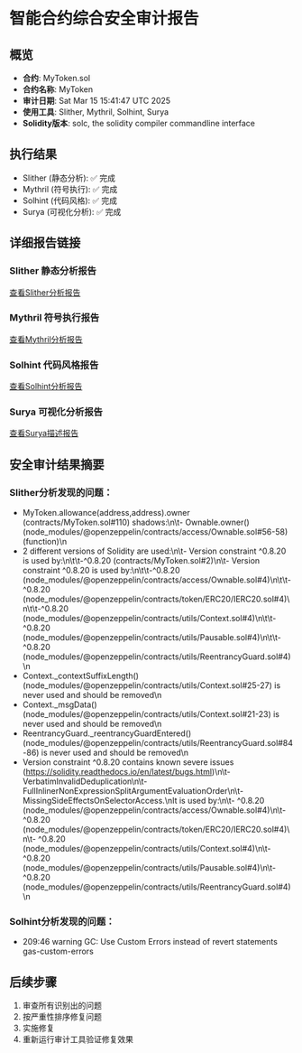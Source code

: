 # 智能合约综合安全审计报告

## 概览

- **合约**: MyToken.sol
- **合约名称**: MyToken
- **审计日期**: Sat Mar 15 15:41:47 UTC 2025
- **使用工具**: Slither, Mythril, Solhint, Surya
- **Solidity版本**: solc, the solidity compiler commandline interface

## 执行结果

- Slither (静态分析): ✅ 完成
- Mythril (符号执行): ✅ 完成
- Solhint (代码风格): ✅ 完成
- Surya (可视化分析): ✅ 完成

## 详细报告链接

### Slither 静态分析报告

[查看Slither分析报告](./slither-report.md)

### Mythril 符号执行报告

[查看Mythril分析报告](./mythril-report.md)

### Solhint 代码风格报告

[查看Solhint分析报告](./solhint-report.txt)

### Surya 可视化分析报告

[查看Surya描述报告](./surya-describe.md)

## 安全审计结果摘要

### Slither分析发现的问题：

- MyToken.allowance(address,address).owner (contracts/MyToken.sol#110) shadows:\n\t- Ownable.owner() (node_modules/@openzeppelin/contracts/access/Ownable.sol#56-58) (function)\n
- 2 different versions of Solidity are used:\n\t- Version constraint ^0.8.20 is used by:\n\t\t-^0.8.20 (contracts/MyToken.sol#2)\n\t- Version constraint ^0.8.20 is used by:\n\t\t-^0.8.20 (node_modules/@openzeppelin/contracts/access/Ownable.sol#4)\n\t\t-^0.8.20 (node_modules/@openzeppelin/contracts/token/ERC20/IERC20.sol#4)\n\t\t-^0.8.20 (node_modules/@openzeppelin/contracts/utils/Context.sol#4)\n\t\t-^0.8.20 (node_modules/@openzeppelin/contracts/utils/Pausable.sol#4)\n\t\t-^0.8.20 (node_modules/@openzeppelin/contracts/utils/ReentrancyGuard.sol#4)\n
- Context.\_contextSuffixLength() (node_modules/@openzeppelin/contracts/utils/Context.sol#25-27) is never used and should be removed\n
- Context.\_msgData() (node_modules/@openzeppelin/contracts/utils/Context.sol#21-23) is never used and should be removed\n
- ReentrancyGuard.\_reentrancyGuardEntered() (node_modules/@openzeppelin/contracts/utils/ReentrancyGuard.sol#84-86) is never used and should be removed\n
- Version constraint ^0.8.20 contains known severe issues (https://solidity.readthedocs.io/en/latest/bugs.html)\n\t- VerbatimInvalidDeduplication\n\t- FullInlinerNonExpressionSplitArgumentEvaluationOrder\n\t- MissingSideEffectsOnSelectorAccess.\nIt is used by:\n\t- ^0.8.20 (node_modules/@openzeppelin/contracts/access/Ownable.sol#4)\n\t- ^0.8.20 (node_modules/@openzeppelin/contracts/token/ERC20/IERC20.sol#4)\n\t- ^0.8.20 (node_modules/@openzeppelin/contracts/utils/Context.sol#4)\n\t- ^0.8.20 (node_modules/@openzeppelin/contracts/utils/Pausable.sol#4)\n\t- ^0.8.20 (node_modules/@openzeppelin/contracts/utils/ReentrancyGuard.sol#4)\n

### Solhint分析发现的问题：

- 209:46 warning GC: Use Custom Errors instead of revert statements gas-custom-errors

## 后续步骤

1. 审查所有识别出的问题
2. 按严重性排序修复问题
3. 实施修复
4. 重新运行审计工具验证修复效果
